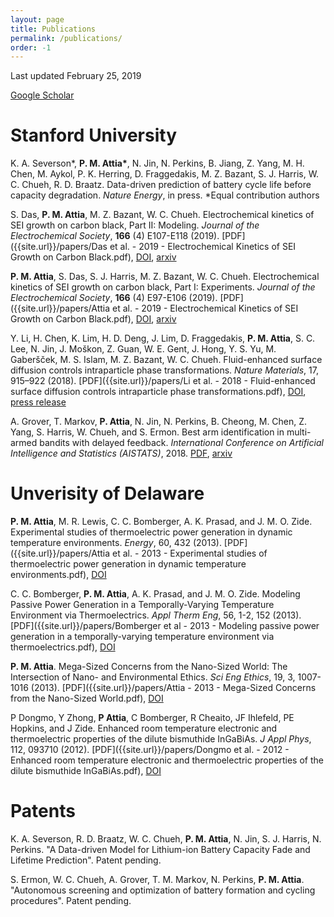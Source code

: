 ```yaml
---
layout: page
title: Publications
permalink: /publications/
order: -1
---
```

Last updated February 25, 2019

[Google Scholar](https://scholar.google.com/citations?user=GyD43R4AAAAJ&hl=en&oi=ao)

# Stanford University

K. A. Severson\*, **P. M. Attia\***, N. Jin, N. Perkins, B. Jiang,
Z. Yang, M. H. Chen, M. Aykol, P. K. Herring, D. Fraggedakis,
M. Z. Bazant, S. J. Harris, W. C. Chueh, R. D. Braatz.
Data-driven prediction of battery cycle life before capacity degradation.
*Nature Energy*, in press. *Equal contribution authors

S. Das, **P. M. Attia**, M. Z. Bazant, W. C. Chueh.
Electrochemical kinetics of SEI growth on carbon black, Part II: Modeling.
*Journal of the Electrochemical Society*, **166** (4) E107-E118 (2019).
[PDF]({{site.url}}/papers/Das et al. - 2019 - Electrochemical Kinetics of SEI Growth on Carbon Black.pdf),
[DOI](https://dx.doi.org/10.1149/2.0241904jes),
[arxiv](https://arxiv.org/abs/1901.01326)

**P. M. Attia**, S. Das, S. J. Harris, M. Z. Bazant, W. C. Chueh.
Electrochemical kinetics of SEI growth on carbon black, Part I: Experiments.
*Journal of the Electrochemical Society*, **166** (4) E97-E106 (2019).
[PDF]({{site.url}}/papers/Attia et al. - 2019 - Electrochemical Kinetics of SEI Growth on Carbon Black.pdf),
[DOI](https://dx.doi.org/10.1149/2.0231904jes),
[arxiv](https://arxiv.org/abs/1901.01190)

Y. Li, H. Chen, K. Lim, H. D. Deng, J. Lim, D. Fraggedakis, **P. M. Attia**,
S. C. Lee, N. Jin, J. Moškon, Z. Guan, W. E. Gent, J. Hong, Y. S. Yu,
M. Gaberšček, M. S. Islam, M. Z. Bazant, W. C. Chueh.
Fluid-enhanced surface diffusion controls intraparticle phase transformations.
*Nature Materials*, 17, 915–922 (2018).
[PDF]({{site.url}}/papers/Li et al. - 2018 - Fluid-enhanced surface diffusion controls intraparticle phase transformations.pdf),
[DOI](https://dx.doi.org/10.1038/s41563-018-0168-4),
[press release](https://www6.slac.stanford.edu/news/2018-09-17-x-rays-uncover-hidden-property-leads-failure-lithium-ion-battery-material.aspx)

A. Grover, T. Markov, **P. Attia**, N. Jin, N. Perkins,
B. Cheong, M. Chen, Z. Yang, S. Harris, W. Chueh, and S. Ermon.
Best arm identification in multi-armed bandits with delayed feedback.
*International Conference on Artificial Intelligence and Statistics (AISTATS)*, 2018.
[PDF]({{site.url}}/papers/1803.10937.pdf), [arxiv](https://arxiv.org/abs/1803.10937)

# Unverisity of Delaware

**P. M. Attia**, M. R. Lewis, C. C. Bomberger, A. K. Prasad, and J. M. O. Zide.
 Experimental studies of thermoelectric power generation in dynamic temperature environments.
 *Energy*, 60, 432 (2013).
 [PDF]({{site.url}}/papers/Attia et al. - 2013 - Experimental studies of thermoelectric power generation in dynamic temperature environments.pdf),
 [DOI](https://dx.doi.org/10.1016/j.energy.2013.08.046)

C. C. Bomberger, **P. M. Attia**, A. K. Prasad, and J. M. O. Zide.
Modeling Passive Power Generation in a Temporally-Varying Temperature Environment via Thermoelectrics.
*Appl Therm Eng*, 56, 1-2, 152 (2013).
[PDF]({{site.url}}/papers/Bomberger et al - 2013 - Modeling passive power generation in a temporally-varying temperature environment via thermoelectrics.pdf),
[DOI](https://dx.doi.org/10.1016/j.applthermaleng.2013.02.039)

**P. M. Attia**.
Mega-Sized Concerns from the Nano-Sized World: The Intersection of Nano- and Environmental Ethics.
*Sci Eng Ethics*, 19, 3, 1007-1016 (2013).
[PDF]({{site.url}}/papers/Attia - 2013 - Mega-Sized Concerns from the Nano-Sized World.pdf),
[DOI](https://dx.doi.org/10.1007/s11948-012-9422-3)

P Dongmo, Y Zhong, **P Attia**, C Bomberger, R Cheaito, JF Ihlefeld, PE Hopkins, and J Zide.
Enhanced room temperature electronic and thermoelectric properties of the dilute bismuthide InGaBiAs.
*J Appl Phys*, 112, 093710 (2012).
[PDF]({{site.url}}/papers/Dongmo et al. - 2012 - Enhanced room temperature electronic and thermoelectric properties of the dilute bismuthide InGaBiAs.pdf),
[DOI](https://dx.doi.org/10.1063/1.4761996)

# Patents

K. A. Severson, R. D. Braatz, W. C. Chueh, **P. M. Attia**, N. Jin,
S. J. Harris, N. Perkins.
"A Data-driven Model for Lithium-ion Battery Capacity Fade and Lifetime Prediction".
Patent pending.

S. Ermon, W. C. Chueh, A. Grover, T. M. Markov, N. Perkins, **P. M. Attia**.
"Autonomous screening and optimization of battery formation and cycling procedures".
Patent pending.
